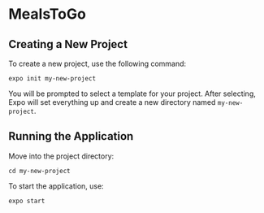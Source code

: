 # MealsToGo

## Creating a New Project

To create a new project, use the following command:

    expo init my-new-project

You will be prompted to select a template for your project. After selecting, Expo will set everything up and create a new directory named `my-new-project`.

## Running the Application

Move into the project directory:

    cd my-new-project

To start the application, use:

    expo start

